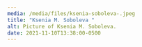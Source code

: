 ```yaml
---
media: /media/files/ksenia-soboleva-.jpeg
title: "Ksenia M. Soboleva "
alt: Picture of Ksenia M. Soboleva.
date: 2021-11-10T13:38:00-0500
---
```

